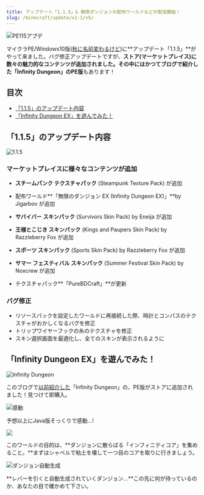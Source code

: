 ```yaml
---
title: アップデート「1.1.5」& 無限ダンジョンの配布ワールドなどが配信開始！
slug: /minecraft/update/v1-1/v5/
---
```


![PE115アプデ](https://cdn-ak.f.st-hatena.com/images/fotolife/s/sasigume/20210208/20210208124213.png)

マイクラPE/Windows10版([秋に名前変わるけど](https://www.napoan.com/pe-update-12/))に**アップデート「1.1.5」**がやって来ました。バグ修正アップデートですが、**ストア(マーケットプレイス)に数々の魅力的なコンテンツが追加されました。**その中にはかつてブログで紹介した**「Infinity Dungeon」のPE版**もあります！

## 目次

*   [「1.1.5」のアップデート内容](#update)
*   [「Infinity Dungeon EX」を遊んでみた！](#infinitydungeon)

## 「1.1.5」のアップデート内容

![1.1.5](https://cdn-ak.f.st-hatena.com/images/fotolife/s/sasigume/20210208/20210208113704.png)

### マーケットプレイスに様々なコンテンツが追加

*   **スチームパンク テクスチャパック** (Steampunk Texture Pack) が追加
*   配布ワールド**「無限のダンジョン EX (Infinity Dungeon EX)」**by Jigarbov が追加
*   **サバイバー スキンパック** (Survivors Skin Pack) by Eneija が追加
*   **王様とこじき スキンパック** (Kings and Paupers Skin Pack) by Razzleberry Fox が追加
*   **スポーツ スキンパック** (Sports Skin Pack) by Razzleberry Fox が追加
*   **サマー フェスティバル スキンパック** (Summer Festival Skin Pack) by Noxcrew が追加

*   テクスチャパック**「PureBDCraft」**が更新

### バグ修正

*   リソースパックを設定したワールドに再接続した際、時計とコンパスのテクスチャがおかしくなるバグを修正
*   トリップワイヤーフックの糸のテクスチャを修正
*   スキン選択画面を最適化し、全てのスキンが表示されるように

## 「Infinity Dungeon EX」を遊んでみた！

![Infinity Dungeon](https://cdn-ak.f.st-hatena.com/images/fotolife/s/sasigume/20210208/20210208113708.png)

このブログで[以前紹介した](https://www.napoan.com/42953615/#inf)「Infinity Dungeon」の、PE版がストアに追加されました！見つけて即購入。

![感動](https://cdn-ak.f.st-hatena.com/images/fotolife/s/sasigume/20210208/20210208113713.png)

予想以上にJava版そっくりで感動…!

![](https://cdn-ak.f.st-hatena.com/images/fotolife/s/sasigume/20210208/20210208113718.png)

このワールドの目的は、**ダンジョンに散らばる「インフィニティコア」を集めること。**まずはシャベルで粘土を壊して一つ目のコアを取りに行きましょう。

![ダンジョン自動生成](https://cdn-ak.f.st-hatena.com/images/fotolife/s/sasigume/20210208/20210208113721.png)

**レバーを引くと自動生成されていくダンジョン…**この先に何が待っているのか、あなたの目で確かめて下さい。
